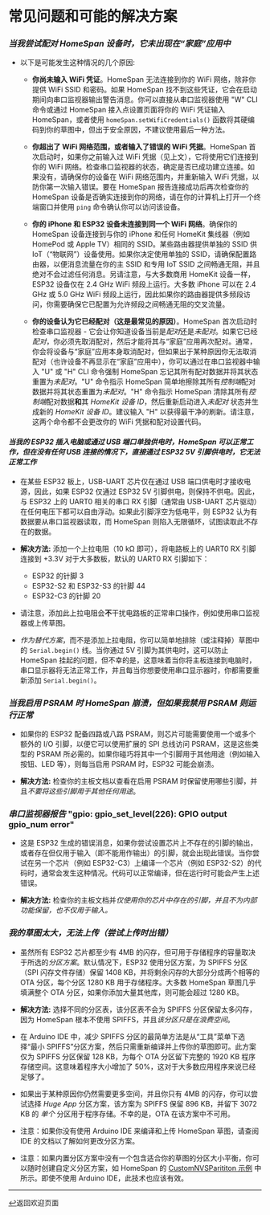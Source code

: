 <!--  原文时间：2024.3.9，翻译时间：2024.5.7，校对时间：2024.5.31  -->

# 常见问题和可能的解决方案

### *当我尝试配对 HomeSpan 设备时，它未出现在“家庭”应用中*

* 以下是可能发生这种情况的几个原因:

  * **你尚未输入 WiFi 凭证**。HomeSpan 无法连接到你的 WiFi 网络，除非你提供 WiFi SSID 和密码。如果 HomeSpan 找不到这些凭证，它会在启动期间向串口监视器输出警告消息。你可以直接从串口监视器使用 "W" CLI 命令或通过 HomeSpan 接入点设置页面将你的 WiFi 凭证输入 HomeSpan，或者使用 `homeSpan.setWifiCredentials()` 函数将其硬编码到你的草图中，但出于安全原因，不建议使用最后一种方法。

  * **你超出了 WiFi 网络范围，或者输入了错误的 WiFi 凭据**。HomeSpan 首次启动时，如果你之前输入过 WiFi 凭据（见上文），它将使用它们连接到你的 WiFi 网络。检查串口监视器的状态，确定是否已成功建立连接。如果没有，请确保你的设备在 WiFi 网络范围内，并重新输入 WiFi 凭据，以防你第一次输入错误。要在 HomeSpan 报告连接成功后再次检查你的 HomeSpan 设备是否确实连接到你的网络，请在你的计算机上打开一个终端窗口并使用 `ping` 命令确认你可以访问该设备。
 
  * **你的 iPhone 和 ESP32 设备未连接到同一个 WiFi 网络**。确保你的 HomeSpan 设备连接到与你的 iPhone 和任何 HomeKit 集线器（例如 HomePod 或 Apple TV）相同的 SSID。某些路由器提供单独的 SSID 供 IoT（“物联网”）设备使用。如果你决定使用单独的 SSID，请确保配置路由器，以便消息流量在你的主 SSID 和专用 IoT SSID 之间畅通无阻，并且绝对不会过滤任何消息。另请注意，与大多数商用 HomeKit 设备一样，ESP32 设备仅在 2.4 GHz WiFi 频段上运行。大多数 iPhone 可以在 2.4 GHz 或 5.0 GHz WiFi 频段上运行，因此如果你的路由器提供多频段访问，你需要确保它已配置为允许频段之间畅通无阻的交叉流量。
    
  * **你的设备认为它已经配对（这是最常见的原因）**。HomeSpan 首次启动时检查串口监视器 - 它会让你知道设备当前是*配对*还是*未配对*。如果它已经*配对*，你必须先取消配对，然后才能将其与“家庭”应用再次配对。通常，你会将设备与“家庭”应用本身取消配对，但如果出于某种原因你无法取消配对（也许设备不再显示在“家庭”应用中），你可以通过在串口监视器中输入 "U" 或 "H" CLI 命令强制 HomeSpan 忘记其所有配对数据并将其状态重置为*未配对*。"U" 命令指示 HomeSpan 简单地擦除其所有*控制端*配对数据并将其状态重置为*未配对*。"H" 命令指示 HomeSpan 清除其所有*控制端*配对数据**和**其 *HomeKit 设备 ID*，然后重新启动进入*未配对* 状态并生成新的 *HomeKit 设备 ID*。建议输入 "H" 以获得最干净的刷新。请注意，这两个命令都不会更改你的 WiFi 凭据和配对设置代码。

#### *当我的 ESP32 插入电脑或通过 USB 端口单独供电时，HomeSpan 可以正常工作，但在没有任何 USB 连接的情况下，直接通过 ESP32 5V 引脚供电时，它无法正常工作*

* 在某些 ESP32 板上，USB-UART 芯片仅在通过 USB 端口供电时才接收电源，因此，如果 ESP32 仅通过 ESP32 5V 引脚供电，则保持不供电。因此，与 ESP32 上的 UART0 相关的串口 RX 引脚（通常由 USB-UART 芯片驱动）在任何电压下都可以自由浮动。如果此引脚浮空为低电平，则 ESP32 认为有数据要从串口监视器读取，而 HomeSpan 则陷入无限循环，试图读取此不存在的数据。

* **解决方法:** 添加一个上拉电阻（10 kΩ 即可），将电路板上的 UART0 RX 引脚连接到 +3.3V 对于大多数板，默认的 UART0 RX 引脚如下：

  * ESP32 的针脚 3
  * ESP32-S2 和 ESP32-S3 的针脚 44
  * ESP32-C3 的针脚 20

* 请注意，添加此上拉电阻会**不**干扰电路板的正常串口操作，例如使用串口监视器或上传草图。

* *作为替代方案*，而不是添加上拉电阻，你可以简单地排除（或注释掉）草图中的 `Serial.begin()` 线。当你通过 5V 引脚为其供电时，这可以防止 HomeSpan 挂起的问题，但不幸的是，这意味着当你将主板连接到电脑时，串口显示器将无法正常工作，并且每当你想要使用串口显示器时，你都需要重新添加 `Serial.begin()`。

### *当我启用 PSRAM 时 HomeSpan 崩溃，但如果我禁用 PSRAM 则运行正常*

* 如果你的 ESP32 配备四路或八路 PSRAM，则芯片可能需要使用一个或多个额外的 I/O 引脚，以便它可以使用扩展的 SPI 总线访问 PSRAM，这是这些类型的 PSRAM 所必需的。如果你碰巧将其中一个引脚用于其他用途（例如输入按钮、LED 等），则每当启用 PSRAM 时，ESP32 可能会崩溃。
  
* **解决方法:**  检查你的主板文档以查看在启用 PSRAM 时保留使用哪些引脚，并且*不要将这些引脚用于其他任何用途*。

### *串口监视器报告* "gpio: gpio_set_level(226): GPIO output gpio_num error"

* 这是 ESP32 生成的错误消息，如果你尝试设置芯片上不存在的引脚的输出，或者存在但仅用于输入（即不能用作输出）的引脚，就会出现此错误。当你尝试在另一个芯片（例如 ESP32-C3）上编译一个芯片（例如 ESP32-S2）的代码时，通常会发生这种情况。代码可以正常编译，但在运行时可能会产生上述错误。
  
* **解决方法:**  检查你的主板文档并*仅使用你的芯片中存在的引脚，并且不为内部功能保留，也不仅用于输入。*

### *我的草图太大，无法上传（尝试上传时出错）*

* 虽然所有 ESP32 芯片都至少有 4MB 的闪存，但可用于存储程序的容量取决于所选的*分区方案*。默认情况下，ESP32 使用分区方案，为 SPIFFS 分区（SPI 闪存文件存储）保留 1408 KB，并将剩余闪存的大部分分成两个相等的 OTA 分区，每个分区 1280 KB 用于存储程序。大多数 HomeSpan 草图几乎填满整个 OTA 分区，如果你添加大量其他库，则可能会超过 1280 KB。

* **解决方法:**  选择不同的分区表，该分区表不会为 SPIFFS 分区保留太多闪存，因为 HomeSpan 根本不使用 SPIFFS，并且*该分区只是在浪费空间*。

* 在 Arduino IDE 中，减少 SPIFFS 分区的最简单方法是从“工具”菜单下选择“最小 SPIFFS”分区方案，然后只需重新编译并上传你的草图即可。此方案仅为 SPIFFS 分区保留 128 KB，为每个 OTA 分区留下完整的 1920 KB 程序存储空间。这意味着程序大小增加了 50%，这对于大多数应用程序来说已经足够了。
  
* 如果出于某种原因你仍然需要更多空间，并且你只有 4MB 的闪存，你可以尝试选择 *Huge App* 分区方案，该方案为 SPIFFS 保留 896 KB，并留下 3072 KB 的 *单个* 分区用于程序存储。不幸的是，OTA 在该方案中不可用。

* 注意：如果你没有使用 Arduino IDE 来编译和上传 HomeSpan 草图，请查阅 IDE 的文档以了解如何更改分区方案。

* 注意：如果内置分区方案中没有一个包含适合你的草图的分区大小平衡，你可以随时创建自定义分区方案，如 HomeSpan 的 [CustomNVSParititon 示例](../examples/Other%20Examples/CustomNVSPartition) 中所示。即使不使用 Arduino IDE，此技术也应该有效。
 
---

[↩️](../README.md#resources)返回欢迎页面
